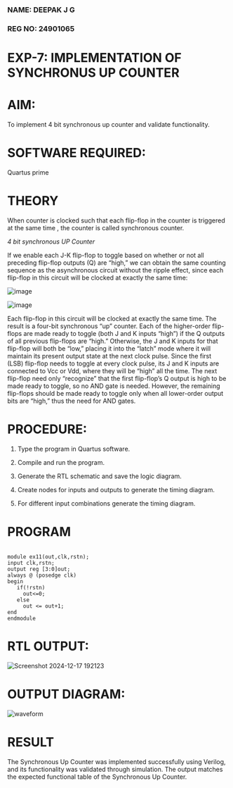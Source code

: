### NAME: DEEPAK J G 
### REG NO: 24901065
# EXP-7: IMPLEMENTATION OF SYNCHRONUS UP COUNTER
# AIM:

To implement 4 bit synchronous up counter and validate functionality.

# SOFTWARE REQUIRED:

Quartus prime

# THEORY

When counter is clocked such that each flip-flop in the counter is triggered at the same time , the counter is called synchronous counter.

*4 bit synchronous UP Counter*

If we enable each J-K flip-flop to toggle based on whether or not all preceding flip-flop outputs (Q) are “high,” we can obtain the same counting sequence as the asynchronous circuit without the ripple effect, since each flip-flop in this circuit will be clocked at exactly the same time:

![image](https://github.com/naavaneetha/SYNCHRONOUS-UP-COUNTER/assets/154305477/d5db3fa0-e413-404c-b80e-b2f39d82e7e8)


![image](https://github.com/naavaneetha/SYNCHRONOUS-UP-COUNTER/assets/154305477/52cb61eb-d04b-442d-810c-31185a68410b)

Each flip-flop in this circuit will be clocked at exactly the same time.
The result is a four-bit synchronous “up” counter. Each of the higher-order flip-flops are made ready to toggle (both J and K inputs “high”) if the Q outputs of all previous flip-flops are “high.”
Otherwise, the J and K inputs for that flip-flop will both be “low,” placing it into the “latch” mode where it will maintain its present output state at the next clock pulse.
Since the first (LSB) flip-flop needs to toggle at every clock pulse, its J and K inputs are connected to Vcc or Vdd, where they will be “high” all the time.
The next flip-flop need only “recognize” that the first flip-flop’s Q output is high to be made ready to toggle, so no AND gate is needed.
However, the remaining flip-flops should be made ready to toggle only when all lower-order output bits are “high,” thus the need for AND gates.

# PROCEDURE:

1. Type the program in Quartus software.

2. Compile and run the program.

3. Generate the RTL schematic and save the logic diagram.

4. Create nodes for inputs and outputs to generate the timing diagram.

5. For different input combinations generate the timing diagram.

# PROGRAM
~~~

module ex11(out,clk,rstn);
input clk,rstn;
output reg [3:0]out;
always @ (posedge clk)
begin
   if(!rstn)
     out<=0;
   else 
     out <= out+1;
end
endmodule
~~~

# RTL OUTPUT:

![Screenshot 2024-12-17 192123](https://github.com/user-attachments/assets/d64a28b2-0c7d-484c-80e9-d449936fc3fc)

# OUTPUT DIAGRAM:

![waveform](https://github.com/user-attachments/assets/77411d3c-9c86-4bf8-b7d9-ea0be1e3a186)


# RESULT

The Synchronous Up Counter was implemented successfully using Verilog, and its functionality was validated through simulation. The output matches the expected functional table of the Synchronous Up Counter.

